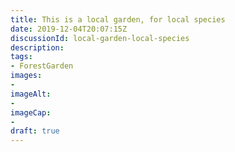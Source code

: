 ```yaml
---
title: This is a local garden, for local species
date: 2019-12-04T20:07:15Z
discussionId: local-garden-local-species
description: 
tags: 
- ForestGarden
images: 
- 
imageAlt:
- 
imageCap:
- 
draft: true
---
```


